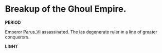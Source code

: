 # Breakup of the Ghoul Empire.

**PERIOD**

Emperor Parus_VI assassinated. The las degenerate ruler in a line of greater conquerors.

**LIGHT**

